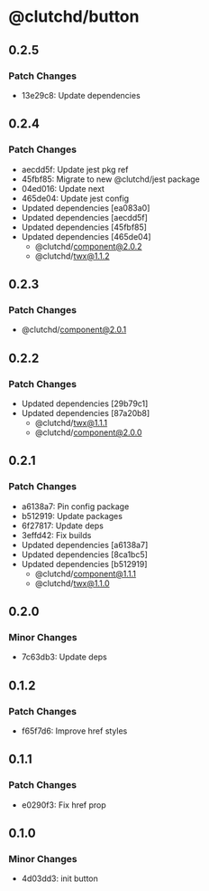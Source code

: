 # @clutchd/button

## 0.2.5

### Patch Changes

- 13e29c8: Update dependencies

## 0.2.4

### Patch Changes

- aecdd5f: Update jest pkg ref
- 45fbf85: Migrate to new @clutchd/jest package
- 04ed016: Update next
- 465de04: Update jest config
- Updated dependencies [ea083a0]
- Updated dependencies [aecdd5f]
- Updated dependencies [45fbf85]
- Updated dependencies [465de04]
  - @clutchd/component@2.0.2
  - @clutchd/twx@1.1.2

## 0.2.3

### Patch Changes

- @clutchd/component@2.0.1

## 0.2.2

### Patch Changes

- Updated dependencies [29b79c1]
- Updated dependencies [87a20b8]
  - @clutchd/twx@1.1.1
  - @clutchd/component@2.0.0

## 0.2.1

### Patch Changes

- a6138a7: Pin config package
- b512919: Update packages
- 6f27817: Update deps
- 3effd42: Fix builds
- Updated dependencies [a6138a7]
- Updated dependencies [8ca1bc5]
- Updated dependencies [b512919]
  - @clutchd/component@1.1.1
  - @clutchd/twx@1.1.0

## 0.2.0

### Minor Changes

- 7c63db3: Update deps

## 0.1.2

### Patch Changes

- f65f7d6: Improve href styles

## 0.1.1

### Patch Changes

- e0290f3: Fix href prop

## 0.1.0

### Minor Changes

- 4d03dd3: init button
